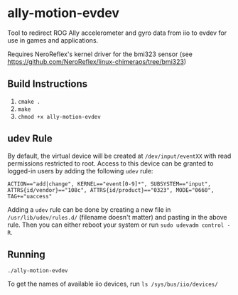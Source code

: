 # ally-motion-evdev
Tool to redirect ROG Ally accelerometer and gyro data from iio to evdev for use in games and applications.

Requires NeroReflex's kernel driver for the bmi323 sensor (see https://github.com/NeroReflex/linux-chimeraos/tree/bmi323)

## Build Instructions
1. `cmake .`
2. `make`
3. `chmod +x ally-motion-evdev`

## udev Rule
By default, the virtual device will be created at `/dev/input/eventXX` with read permissions restricted to root. Access to this device can be granted to logged-in users by adding the following `udev` rule:

`ACTION=="add|change", KERNEL=="event[0-9]*", SUBSYSTEM=="input", ATTRS{id/vendor}=="108c", ATTRS{id/product}=="0323", MODE="0660", TAG+="uaccess"`

Adding a `udev` rule can be done by creating a new file in `/usr/lib/udev/rules.d/` (filename doesn't matter) and pasting in the above rule. Then you can either reboot your system or run `sudo udevadm control -R`.

## Running
`./ally-motion-evdev`

To get the names of available iio devices, run `ls /sys/bus/iio/devices/`
